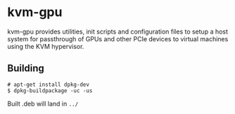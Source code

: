 kvm-gpu
=======

kvm-gpu provides utilities, init scripts and configuration files to setup a host
system for passthrough of GPUs and other PCIe devices to virtual machines using
the KVM hypervisor.

Building
--------

```
# apt-get install dpkg-dev
$ dpkg-buildpackage -uc -us
```

Built .deb will land in `../`
